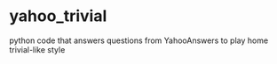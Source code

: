 yahoo_trivial
=============

python code that answers questions from YahooAnswers to play home trivial-like style
